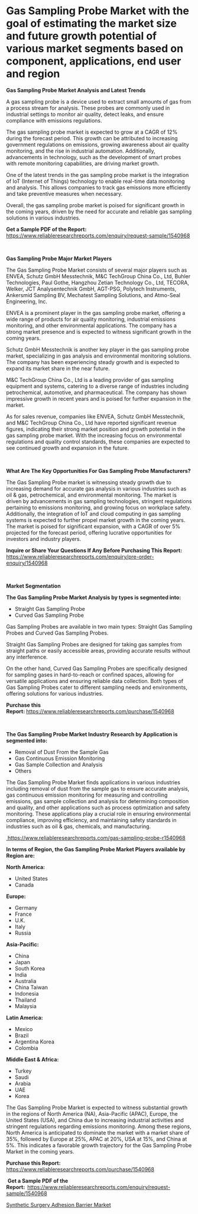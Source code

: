 <p><h1>Gas Sampling Probe Market with the goal of estimating the market size and future growth potential of various market segments based on component, applications, end user and region</h1></p><p><strong>Gas Sampling Probe Market Analysis and Latest Trends</strong></p>
<p><p>A gas sampling probe is a device used to extract small amounts of gas from a process stream for analysis. These probes are commonly used in industrial settings to monitor air quality, detect leaks, and ensure compliance with emissions regulations.</p><p>The gas sampling probe market is expected to grow at a CAGR of 12% during the forecast period. This growth can be attributed to increasing government regulations on emissions, growing awareness about air quality monitoring, and the rise in industrial automation. Additionally, advancements in technology, such as the development of smart probes with remote monitoring capabilities, are driving market growth.</p><p>One of the latest trends in the gas sampling probe market is the integration of IoT (Internet of Things) technology to enable real-time data monitoring and analysis. This allows companies to track gas emissions more efficiently and take preventive measures when necessary.</p><p>Overall, the gas sampling probe market is poised for significant growth in the coming years, driven by the need for accurate and reliable gas sampling solutions in various industries.</p></p>
<p><strong>Get a Sample PDF of the Report:&nbsp;</strong> <a href="https://www.reliableresearchreports.com/enquiry/request-sample/1540968">https://www.reliableresearchreports.com/enquiry/request-sample/1540968</a></p>
<p>&nbsp;</p>
<p><strong>Gas Sampling Probe Major Market Players</strong></p>
<p><p>The Gas Sampling Probe Market consists of several major players such as ENVEA, Schutz GmbH Messtechnik, M&C TechGroup China Co., Ltd, Buhler Technologies, Paul Gothe, Hangzhou Zetian Technology Co., Ltd, TECORA, Welker, JCT Analysentechnik GmbH, AGT-PSG, Polytech Instruments, Ankersmid Sampling BV, Mechatest Sampling Solutions, and Atmo-Seal Engineering, Inc.</p><p>ENVEA is a prominent player in the gas sampling probe market, offering a wide range of products for air quality monitoring, industrial emissions monitoring, and other environmental applications. The company has a strong market presence and is expected to witness significant growth in the coming years.</p><p>Schutz GmbH Messtechnik is another key player in the gas sampling probe market, specializing in gas analysis and environmental monitoring solutions. The company has been experiencing steady growth and is expected to expand its market share in the near future.</p><p>M&C TechGroup China Co., Ltd is a leading provider of gas sampling equipment and systems, catering to a diverse range of industries including petrochemical, automotive, and pharmaceutical. The company has shown impressive growth in recent years and is poised for further expansion in the market.</p><p>As for sales revenue, companies like ENVEA, Schutz GmbH Messtechnik, and M&C TechGroup China Co., Ltd have reported significant revenue figures, indicating their strong market position and growth potential in the gas sampling probe market. With the increasing focus on environmental regulations and quality control standards, these companies are expected to see continued growth and expansion in the future.</p></p>
<p>&nbsp;</p>
<p><strong>What Are The Key Opportunities For Gas Sampling Probe Manufacturers?</strong></p>
<p><p>The Gas Sampling Probe market is witnessing steady growth due to increasing demand for accurate gas analysis in various industries such as oil & gas, petrochemical, and environmental monitoring. The market is driven by advancements in gas sampling technologies, stringent regulations pertaining to emissions monitoring, and growing focus on workplace safety. Additionally, the integration of IoT and cloud computing in gas sampling systems is expected to further propel market growth in the coming years. The market is poised for significant expansion, with a CAGR of over 5% projected for the forecast period, offering lucrative opportunities for investors and industry players.</p></p>
<p><strong>Inquire or Share Your Questions If Any Before Purchasing This Report:</strong> <a href="https://www.reliableresearchreports.com/enquiry/pre-order-enquiry/1540968">https://www.reliableresearchreports.com/enquiry/pre-order-enquiry/1540968</a></p>
<p>&nbsp;</p>
<p><strong>Market Segmentation</strong></p>
<p><strong>The Gas Sampling Probe Market Analysis by types is segmented into:</strong></p>
<p><ul><li>Straight Gas Sampling Probe</li><li>Curved Gas Sampling Probe</li></ul></p>
<p><p>Gas Sampling Probes are available in two main types: Straight Gas Sampling Probes and Curved Gas Sampling Probes. </p><p>Straight Gas Sampling Probes are designed for taking gas samples from straight paths or easily accessible areas, providing accurate results without any interference. </p><p>On the other hand, Curved Gas Sampling Probes are specifically designed for sampling gases in hard-to-reach or confined spaces, allowing for versatile applications and ensuring reliable data collection. Both types of Gas Sampling Probes cater to different sampling needs and environments, offering solutions for various industries.</p></p>
<p><strong>Purchase this Report:&nbsp;</strong><a href="https://www.reliableresearchreports.com/purchase/1540968">https://www.reliableresearchreports.com/purchase/1540968</a></p>
<p>&nbsp;</p>
<p><strong>The Gas Sampling Probe Market Industry Research by Application is segmented into:</strong></p>
<p><ul><li>Removal of Dust From the Sample Gas</li><li>Gas Continuous Emission Monitoring</li><li>Gas Sample Collection and Analysis</li><li>Others</li></ul></p>
<p><p>The Gas Sampling Probe Market finds applications in various industries including removal of dust from the sample gas to ensure accurate analysis, gas continuous emission monitoring for measuring and controlling emissions, gas sample collection and analysis for determining composition and quality, and other applications such as process optimization and safety monitoring. These applications play a crucial role in ensuring environmental compliance, improving efficiency, and maintaining safety standards in industries such as oil & gas, chemicals, and manufacturing.</p></p>
<p><a href="https://www.reliableresearchreports.com/gas-sampling-probe-r1540968">&nbsp;https://www.reliableresearchreports.com/gas-sampling-probe-r1540968</a></p>
<p><strong>In terms of Region, the Gas Sampling Probe Market Players available by Region are:</strong></p>
<p>
    <p> <strong> North America: </strong>
        <ul>
            <li>United States</li>
            <li>Canada</li>
        </ul>
        </p> 
    <p> <strong> Europe: </strong>
        <ul>
            <li>Germany</li>
            <li>France</li>
            <li>U.K.</li>
            <li>Italy</li>
            <li>Russia</li>
        </ul>
        </p> 
    <p> <strong> Asia-Pacific: </strong>
        <ul>
            <li>China</li>
            <li>Japan</li>
            <li>South Korea</li>
            <li>India</li>
            <li>Australia</li>
            <li>China Taiwan</li>
            <li>Indonesia</li>
            <li>Thailand</li>
            <li>Malaysia</li>
        </ul>
        </p> 
    <p> <strong> Latin America: </strong>
        <ul>
            <li>Mexico</li>
            <li>Brazil</li>
            <li>Argentina Korea</li>
            <li>Colombia</li>
        </ul>
        </p> 
    <p> <strong> Middle East & Africa: </strong>
        <ul>
            <li>Turkey</li>
            <li>Saudi</li>
            <li>Arabia</li>
            <li>UAE</li>
            <li>Korea</li>
        </ul>
    </p>
    </p>
<p><p>The Gas Sampling Probe Market is expected to witness substantial growth in the regions of North America (NA), Asia-Pacific (APAC), Europe, the United States (USA), and China due to increasing industrial activities and stringent regulations regarding emissions monitoring. Among these regions, North America is anticipated to dominate the market with a market share of 35%, followed by Europe at 25%, APAC at 20%, USA at 15%, and China at 5%. This indicates a favorable growth trajectory for the Gas Sampling Probe Market in the coming years.</p></p>
<p><strong>Purchase this Report: </strong><a href="https://www.reliableresearchreports.com/purchase/1540968">https://www.reliableresearchreports.com/purchase/1540968</a></p>
<p>&nbsp;<strong>Get a Sample PDF of the Report:&nbsp;&nbsp;</strong><a href="https://www.reliableresearchreports.com/enquiry/request-sample/1540968">https://www.reliableresearchreports.com/enquiry/request-sample/1540968</a></p>
<p><strong></strong></p>
<p><p><a href="https://frill-swim-3cd.notion.site/Synthetic-Surgery-Adhesion-Barrier-Market-Exploring-Market-Share-Market-Trends-and-Future-Growth-959e9592227b41bea31b81b04051c8f4">Synthetic Surgery Adhesion Barrier Market</a></p></p>